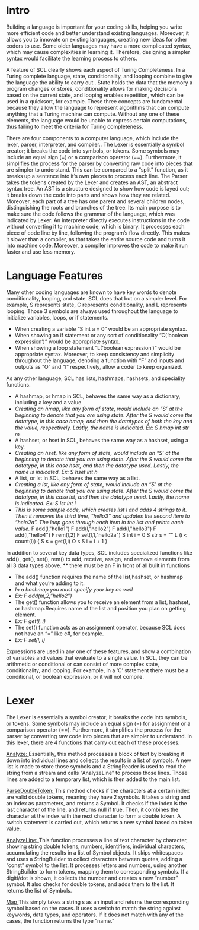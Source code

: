 # Intro

Building a language is important for your coding skills, helping you write more efficient code and better understand existing languages. Moreover, it allows you to innovate on existing languages, creating new ideas for other coders to use. Some older languages may have a more complicated syntax, which may cause complexities in learning it. Therefore, designing a simpler syntax would facilitate the learning process to others.	

A feature of SCL clearly shows each aspect of Turing Completeness. In a Turing complete language, state, conditionality, and looping combine to give the language the ability to carry out . State holds the data that the memory a program changes or stores, conditionality allows for making decisions based on the current state, and looping enables repetition, which can be used in a quicksort, for example. These three concepts are fundamental because they allow the language to represent algorithms that can compute anything that a Turing machine can compute. Without any one of these elements, the language would be unable to express certain computations, thus failing to meet the criteria for Turing completeness.

There are four components to a computer language, which include the lexer, parser, interpreter, and compiler.. The Lexer is essentially a symbol creator; it breaks the code into symbols, or tokens. Some symbols may include an equal sign (=) or a comparison operator (==). Furthermore, it simplifies the process for the parser by converting raw code into pieces that are simpler to understand. This can be compared to a “split” function, as it breaks up a sentence into it’s own pieces to process each line. The Parser takes the tokens created by the Lexer and creates an AST, an abstract syntax tree. An AST is a structure designed to show how code is layed out; it breaks down the code into parts and shows how they are related. Moreover, each part of a tree has one parent and several children nodes, distinguishing the roots and branches of the tree. Its main purpose is to make sure the code follows the grammar of the language, which was indicated by Lexer. An interpreter directly executes instructions in the code without converting it to machine code, which is binary. It processes each piece of code line by line, following the program’s flow directly. This makes it slower than a compiler, as that takes the entire source code and turns it into machine code. Moreover, a compiler improves the code to make it run faster and use less memory. 

# Language Features

Many other coding languages are known to have key words to denote conditionality, looping, and state. SCL does that but on a simpler level. For example, S represents state, C represents conditionality, and L represents looping. Those 3 symbols are always used throughout the language to initialize variables, loops, or if statements. 

* When creating a variable “S int a = 0” would be an appropriate syntax. 
* When showing an if statement or any sort of conditionality “C(‘boolean expression’)” would be appropriate syntax. 
* When showing a loop statement “L(‘boolean expression’)” would be appropriate syntax.
Moreover, to keep consistency and simplicity throughout the language, denoting a function with “F” and inputs and outputs as “O” and “I” respectively, allow a coder to keep organized.

As any other language, SCL has lists, hashmaps, hashsets, and speciality functions. 
* A hashmap, or hmap in SCL, behaves the same way as a dictionary, including a key and a value 
* *Creating an hmap, like any form of state, would include an “S’ at the beginning to denote that you are using state. After the S would come the datatype, in this case hmap, and then the datatypes of both the key and the value, respectively. Lastly, the name is indicated.  Ex: S hmap int str m* 
* A hashset, or hset in SCL, behaves the same way as a hashset, using a key. 
* *Creating an hset, like any form of state, would include an “S’ at the beginning to denote that you are using state. After the S would come the datatype, in this case hset, and then the datatype used. Lastly, the name is indicated.  Ex: S hset int h* 
* A list, or lst in SCL, behaves the same way as a list.
* *Creating a lst, like any form of state, would include an “S’ at the beginning to denote that you are using state. After the S would come the datatype, in this case lst, and then the datatype used. Lastly, the name is indicated.  Ex: S lst int l*
* *This is some sample code, which creates list l and adds 4 strings to it. Then it removes the third time, “hello3” and updates the second item to “helo2a”. The loop goes through each item in the list and prints each value.*
F add(l,"hello1")
F add(l,"hello2")
F add(l,"hello3")
F add(l,"hello4")
F rem(l,2)
F set(l,1,"hello2a")
S int i = 0
S str s = ""
L (i < count(l))
{
S s = get(l,i)
O s
S i = i + 1
}

 In addition to several key data types, SCL includes specialized functions like add(), get(), set(), rem() to add, receive, assign, and remove elements from all 3 data types above.
** there must be an F in front of all built in functions
* The add() function requires the name of the list,hashset, or hashmap and what you’re adding to it. 
* *In a hashmap you must specify your key as well*
* *Ex: F add(m,2,”hello2”)*
* The get() function allows you to receive an element from a list, hashset, or hashmap.Requires name of the list and position you plan on getting element.
* *Ex: F get(l, i)*
* The set() function acts as an assignment operator, because SCL does not have an “=” like c#, for example.
* *Ex: F set(l, i)*

Expressions are used in any one of these features, and show a combination of variables and values that evaluate to a single value. In SCL, they can be arithmetic or conditional or can consist of more complex state, conditionality, and looping. For example, in a ‘C’ statement there must be a conditional, or boolean expression, or it will not compile.

# Lexer

The Lexer is essentially a symbol creator; it breaks the code into symbols, or tokens. Some symbols may include an equal sign (=) for assignment or a comparison operator (==). Furthermore, it simplifies the process for the parser by converting raw code into pieces that are simpler to understand. In this lexer, there are 4 functions that carry out each of these processes.

<ins> Analyze: </ins>
         Essentially, this method processes a block of text by breaking it down into individual lines and collects the results in a list of symbols. A new list is made to store those symbols and a StringReader is used to read the string from a stream and calls “AnalyzeLine” to process those lines. Those lines are added to a temporary list, which is then added to the main list. 

<ins> ParseDoubleToken: </ins>
       This method checks if the characters at a certain index are valid double tokens, meaning they have 2 symbols. It takes a string and an index as parameters, and returns a Symbol. It checks if the index is the last character of the line, and returns null if true. Then, it combines the character at the index with the next character to form a double token. A switch statement is carried out, which returns a new symbol based on token value. 

<ins> AnalyzeLine: </ins>
    This function processes a line of text character by character, showing string double tokens, numbers, identifiers, individual characters, accumulating the results in a list of Symbol objects. It skips whitespaces and uses a StringBuilder to collect characters between quotes, adding a “const” symbol to the list. It processes letters and numbers, using another StringBuilder to form tokens, mapping them to corresponding symbols. If a digiti/dot is shown, it collects the number and creates a new “number” symbol. It also checks for double tokens, and adds them to the list. It returns the list of Symbols.

<ins> Map </ins> 
     This simply takes a string s as an input and returns the corresponding symbol based on the cases. It uses a switch to match the string against keywords, data types, and operators. If 	it does not match with any of the cases, the function returns the type “name.”




   
